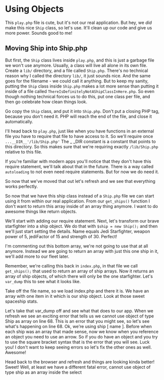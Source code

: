 # Using Objects

This `play.php` file is cute, but it's not our real application. But hey,
we *did* make this nice `Ship` class, so let's use. It'll clean up our code
and give us more power. Sounds good to me!

## Moving Ship into Ship.php

But first, the `Ship` class lives inside `play.php`, and this is just a garbage
file we won't use anymore. Usually, a class will live all alone in its own
file. Create a `lib/` directory, and a file called `Ship.php`. There's no
technical reason why I called the directory `lib/`, it just sounds nice. And
the same goes for the filename - we could call it anything. But to keep my
sanity, putting the `Ship` class inside `Ship.php` makes a lot more sense
than putting it inside of a file called `ThereIsDefinitelyNotAShipClassInHere.php`.
So even though nothing technical forces us to do this, put one class per file,
and then go celebrate how clean things look.

Go copy the `Ship` class, and put it into `Ship.php`. Don't put a closing
PHP tag, because you don't need it. PHP will reach the end of the file, and
close it automatically.

I'll head back to `play.php`, just like when you have functions in an external
file you have to require that file to have access to it. So we'll require once
`...__DIR__'/lib/Ship.php'` The _ _DIR constant is a constant that points to
this directory. So this makes sure that we're requiring exactly `/lib/Ship.php`
relative to this file.

If you're familiar with modern apps you'll notice that they don't have this 
require statement, we'll talk about that in the future. There is a way called
`autoloading` to not even need require statements. But for now we do need it.

So now that we've moved that out let's refresh and we see that everything
works perfectly.

So now that we have this ship class instead of a `Ship.php` file we can start
using it from within our real application. From our `get_ships()` function I 
don't want to return this array inside of an array thing anymore. I want to
do awesome things like return objects.

We'll start with adding our require statement. Next, let's transform our brave
starfighter into a ship object. We do that with `$ship = new Ship();` and then
we'll just start setting the details. Name equals Jedi Starfighter, weapon power
of 5, jediFactor of 15 and strength of 30. Perfect!

I'm commenting out this bottom array, we're not going to use that at all anymore.
Instead we are going to return an array with just this one ship in it, we'll add
more to our fleet later. 

Remember, we're calling this back in `index.php`, in that file we call `get_ships();`
that used to return an array of ship arrays. Now it returns an array of ship objects,
of which there will only be the one starfighter. Let's `var_dump` this to see what it
looks like.

Take off the file name, so we load index.php and there it is. We have an array with
one item in it which is our ship object. Look at those sweet spaceship stats. 

Let's take that var_dump off and see what that does to our app. When we refresh we see
an exciting error that tells us we cannot use object of type Ship as array on line 68.
This is an error that you might see, so let's see what's happening on line 68. Ok, we're
using ship [ name ]. Before when each ship was an array that made sense, now we know
when you reference an object you need to use an arrow. So if you do have an object and
you try to use the square bracket syntax that is the error that you will see. Luck you!
I don't want to keep seeing errors so let's fix the other ones as well. Awesome!

Head back to the browser and refresh and things are looking kinda better! Sweet!
Well, at least we have a different fatal error, cannot use object of type ship as an array
inside the select
